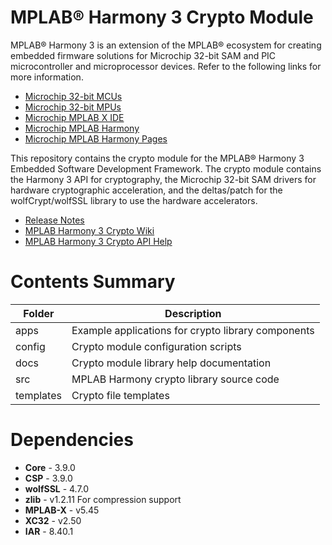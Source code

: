 # MPLAB® Harmony 3 Crypto Module

MPLAB® Harmony 3 is an extension of the MPLAB® ecosystem for creating
embedded firmware solutions for Microchip 32-bit SAM and PIC microcontroller
and microprocessor devices.  Refer to the following links for more information.
 - [Microchip 32-bit MCUs](https://www.microchip.com/design-centers/32-bit)
 - [Microchip 32-bit MPUs](https://www.microchip.com/design-centers/32-bit-mpus)
 - [Microchip MPLAB X IDE](https://www.microchip.com/mplab/mplab-x-ide)
 - [Microchip MPLAB Harmony](https://www.microchip.com/mplab/mplab-harmony)
 - [Microchip MPLAB Harmony Pages](https://microchip-mplab-harmony.github.io/)

This repository contains the crypto module for the MPLAB® Harmony 3 Embedded
Software Development Framework.  The crypto module contains the Harmony 3 API
for cryptography, the Microchip 32-bit SAM drivers for hardware cryptographic
acceleration, and the deltas/patch for the wolfCrypt/wolfSSL library to use
the hardware accelerators.

 - [Release Notes](./release_notes.md)
 - [MPLAB Harmony 3 Crypto Wiki](https://github.com/Microchip-MPLAB-Harmony/crypto/wiki)
 - [MPLAB Harmony 3 Crypto API Help](https://microchip-mplab-harmony.github.io/crypto)

# Contents Summary

| Folder    | Description                                                |
|-----------|------------------------------------------------------------|
| apps      | Example applications for crypto library components           |
| config    | Crypto module configuration scripts                          |
| docs      | Crypto module library help documentation                     |
| src       | MPLAB Harmony crypto library source code                   |
| templates | Crypto file templates                                      |

# Dependencies
- **Core** - 3.9.0
- **CSP** - 3.9.0
- **wolfSSL** - 4.7.0
- **zlib** - v1.2.11 For compression support
- **MPLAB-X** - v5.45
- **XC32** - v2.50
- **IAR** - 8.40.1
